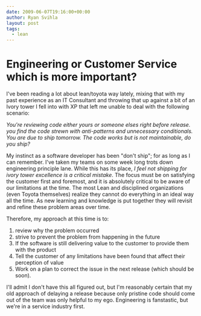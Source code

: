 ```yaml
---
date: 2009-06-07T19:16:00+00:00
author: Ryan Svihla
layout: post
tags:
  - lean
---
```

<h1>Engineering or Customer Service which is more important?</h1>
I've been reading a lot about lean/toyota way lately, mixing that with my past experience as an IT Consultant and throwing that up against a bit of an Ivory tower I fell into with XP that left me unable to deal with the following scenario:

_You're reviewing code either yours or someone elses right before release. you find the code strewn with anti-patterns and unnecessary conditionals. You are due to ship tomorrow. The code works but is not maintainable, do you ship?_

My instinct as a software developer has been "don't ship"; for as long as I can remember. I've taken my teams on some week long trots down engineering principle lane. While this has its place, _I feel not shipping for ivory tower excellence is a critical mistake_. The focus must be on satisfying the customer first and foremost, and it is absolutely critical to be aware of our limitations at the time. The most Lean and disciplined organizations (even Toyota themselves) realize they cannot do everything in an ideal way all the time. As new learning and knowledge is put together they will revisit and refine these problem areas over time. 

Therefore, my approach at this time is to:

  1. review why the problem occurred 
  2. strive to prevent the problem from happening in the future 
  3. If the software is still delivering value to the customer to provide them with the product
  4. Tell the customer of any limitations have been found that affect their perception of value
  5. Work on a plan to correct the issue in the next release (which should be soon).

I'll admit I don't have this all figured out, but I'm reasonably certain that my old approach of delaying a release because only pristine code should come out of the team was only helpful to my ego. Engineering is fanstastic, but we're in a service industry first.
